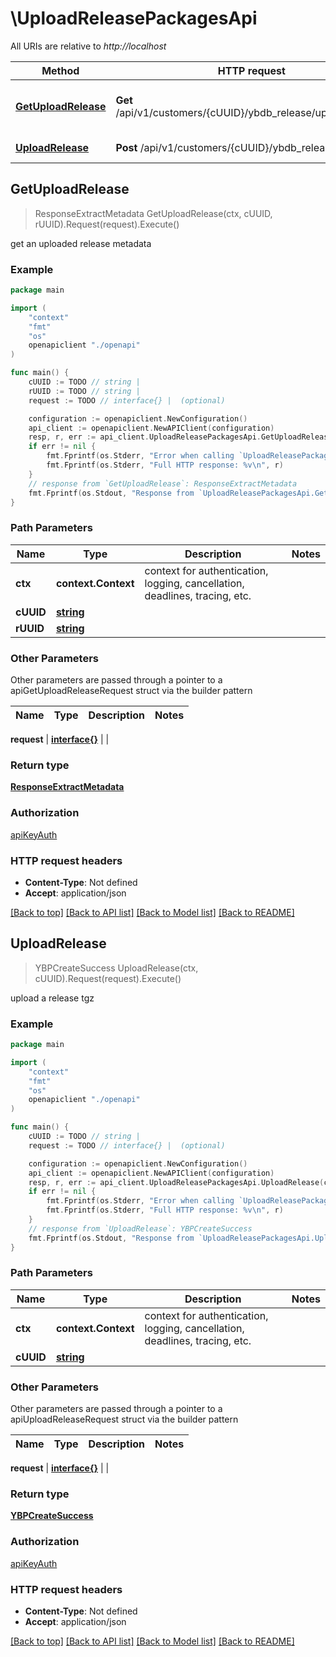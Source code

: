 # \UploadReleasePackagesApi

All URIs are relative to *http://localhost*

Method | HTTP request | Description
------------- | ------------- | -------------
[**GetUploadRelease**](UploadReleasePackagesApi.md#GetUploadRelease) | **Get** /api/v1/customers/{cUUID}/ybdb_release/upload/{rUUID} | get an uploaded release metadata
[**UploadRelease**](UploadReleasePackagesApi.md#UploadRelease) | **Post** /api/v1/customers/{cUUID}/ybdb_release/upload | upload a release tgz



## GetUploadRelease

> ResponseExtractMetadata GetUploadRelease(ctx, cUUID, rUUID).Request(request).Execute()

get an uploaded release metadata



### Example

```go
package main

import (
    "context"
    "fmt"
    "os"
    openapiclient "./openapi"
)

func main() {
    cUUID := TODO // string | 
    rUUID := TODO // string | 
    request := TODO // interface{} |  (optional)

    configuration := openapiclient.NewConfiguration()
    api_client := openapiclient.NewAPIClient(configuration)
    resp, r, err := api_client.UploadReleasePackagesApi.GetUploadRelease(context.Background(), cUUID, rUUID).Request(request).Execute()
    if err != nil {
        fmt.Fprintf(os.Stderr, "Error when calling `UploadReleasePackagesApi.GetUploadRelease``: %v\n", err)
        fmt.Fprintf(os.Stderr, "Full HTTP response: %v\n", r)
    }
    // response from `GetUploadRelease`: ResponseExtractMetadata
    fmt.Fprintf(os.Stdout, "Response from `UploadReleasePackagesApi.GetUploadRelease`: %v\n", resp)
}
```

### Path Parameters


Name | Type | Description  | Notes
------------- | ------------- | ------------- | -------------
**ctx** | **context.Context** | context for authentication, logging, cancellation, deadlines, tracing, etc.
**cUUID** | [**string**](.md) |  | 
**rUUID** | [**string**](.md) |  | 

### Other Parameters

Other parameters are passed through a pointer to a apiGetUploadReleaseRequest struct via the builder pattern


Name | Type | Description  | Notes
------------- | ------------- | ------------- | -------------


 **request** | [**interface{}**](interface{}.md) |  | 

### Return type

[**ResponseExtractMetadata**](ResponseExtractMetadata.md)

### Authorization

[apiKeyAuth](../README.md#apiKeyAuth)

### HTTP request headers

- **Content-Type**: Not defined
- **Accept**: application/json

[[Back to top]](#) [[Back to API list]](../README.md#documentation-for-api-endpoints)
[[Back to Model list]](../README.md#documentation-for-models)
[[Back to README]](../README.md)


## UploadRelease

> YBPCreateSuccess UploadRelease(ctx, cUUID).Request(request).Execute()

upload a release tgz



### Example

```go
package main

import (
    "context"
    "fmt"
    "os"
    openapiclient "./openapi"
)

func main() {
    cUUID := TODO // string | 
    request := TODO // interface{} |  (optional)

    configuration := openapiclient.NewConfiguration()
    api_client := openapiclient.NewAPIClient(configuration)
    resp, r, err := api_client.UploadReleasePackagesApi.UploadRelease(context.Background(), cUUID).Request(request).Execute()
    if err != nil {
        fmt.Fprintf(os.Stderr, "Error when calling `UploadReleasePackagesApi.UploadRelease``: %v\n", err)
        fmt.Fprintf(os.Stderr, "Full HTTP response: %v\n", r)
    }
    // response from `UploadRelease`: YBPCreateSuccess
    fmt.Fprintf(os.Stdout, "Response from `UploadReleasePackagesApi.UploadRelease`: %v\n", resp)
}
```

### Path Parameters


Name | Type | Description  | Notes
------------- | ------------- | ------------- | -------------
**ctx** | **context.Context** | context for authentication, logging, cancellation, deadlines, tracing, etc.
**cUUID** | [**string**](.md) |  | 

### Other Parameters

Other parameters are passed through a pointer to a apiUploadReleaseRequest struct via the builder pattern


Name | Type | Description  | Notes
------------- | ------------- | ------------- | -------------

 **request** | [**interface{}**](interface{}.md) |  | 

### Return type

[**YBPCreateSuccess**](YBPCreateSuccess.md)

### Authorization

[apiKeyAuth](../README.md#apiKeyAuth)

### HTTP request headers

- **Content-Type**: Not defined
- **Accept**: application/json

[[Back to top]](#) [[Back to API list]](../README.md#documentation-for-api-endpoints)
[[Back to Model list]](../README.md#documentation-for-models)
[[Back to README]](../README.md)

